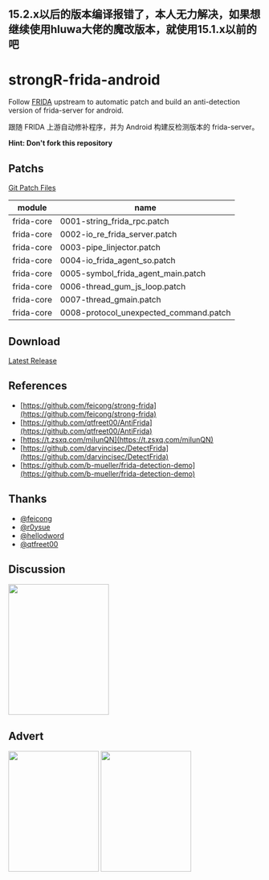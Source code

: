## 15.2.x以后的版本编译报错了，本人无力解决，如果想继续使用hluwa大佬的魔改版本，就使用15.1.x以前的吧


# strongR-frida-android

Follow [FRIDA](https://github.com/frida/frida) upstream to automatic patch and build an anti-detection version of frida-server for android.

跟随 FRIDA 上游自动修补程序，并为 Android 构建反检测版本的 frida-server。

**Hint: Don't fork this repository**

## Patchs

[Git Patch Files](https://github.com/AAAA-Project/Patchs/tree/master/strongR-frida/frida-core)

|module|name|
|-|-|
|frida-core|0001-string_frida_rpc.patch|
|frida-core|0002-io_re_frida_server.patch|
|frida-core|0003-pipe_linjector.patch|
|frida-core|0004-io_frida_agent_so.patch|
|frida-core|0005-symbol_frida_agent_main.patch|
|frida-core|0006-thread_gum_js_loop.patch|
|frida-core|0007-thread_gmain.patch|
|frida-core|0008-protocol_unexpected_command.patch|

## Download

[Latest Release](https://github.com/hzzheyang/strongR-frida-android/releases/latest)

## References

- [https://github.com/feicong/strong-frida](https://github.com/feicong/strong-frida)
- [https://github.com/qtfreet00/AntiFrida](https://github.com/qtfreet00/AntiFrida)
- [https://t.zsxq.com/miIunQN](https://t.zsxq.com/miIunQN)
- [https://github.com/darvincisec/DetectFrida](https://github.com/darvincisec/DetectFrida)
- [https://github.com/b-mueller/frida-detection-demo](https://github.com/b-mueller/frida-detection-demo)

## Thanks

- [@feicong](https://github.com/feicong)
- [@r0ysue](https://github.com/r0ysue)
- [@hellodword](https://github.com/hellodword)
- [@qtfreet00](https://github.com/qtfreet00)

## Discussion

<img src="img/1.png" width = "200" height = "260" alt="" align=center />

## Advert

<img src="img/2.png" width = "180" height = "240" alt="" align=center />

<img src="img/3.png" width = "180" height = "240" alt="" align=center />
